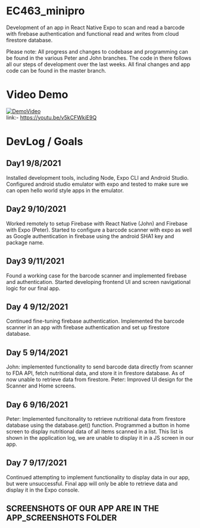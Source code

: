 # EC463_minipro
Development of an app in React Native Expo to scan and read a barcode with firebase authentication and functional read and writes from cloud firestore database. 

Please note: All progress and changes to codebase and programming can be found in the various Peter and John branches. The code in there follows all our steps of development over the last weeks. All final changes and app code can be found in the master branch. 

# Video Demo
[![DemoVideo](https://user-images.githubusercontent.com/50682462/133932153-5c30871a-982a-4962-a517-855ebe8a8759.PNG)](https://youtu.be/v5kCFWkiE9Q) </br>
link:- https://youtu.be/v5kCFWkiE9Q </br>

# DevLog / Goals

## Day1 9/8/2021
Installed development tools, including Node, Expo CLI and Android Studio. Configured android studio emulator with expo and tested to make sure we can open hello world style apps in the emulator.

## Day2 9/10/2021
Worked remotely to setup Firebase with React Native (John) and Firebase with Expo (Peter). Started to configure a barcode scanner with expo as well as Google authentication in firebase using the android SHA1 key and package name. 

## Day3 9/11/2021
Found a working case for the barcode scanner and implemented firebase and authentication. Started developing frontend UI and screen navigational logic for our final app.

## Day 4 9/12/2021
Continued fine-tuning firebase authentication. Implemented the barcode scanner in an app with firebase authentication and set up firestore database. 

## Day 5 9/14/2021
John: implemented functionality to send barcode data directly from scanner to FDA API, fetch nutritional data, and store it in firestore database. As of now unable to retrieve data from firestore.
Peter: Improved UI design for the Scanner and Home screens.

## Day 6 9/16/2021
Peter: Implemented funcitonality to retrieve nutritional data from firestore database using the database.get() function. Programmed a button in home screen to display nutritional data of all items scanned in a list. This list is shown in the application log, we are unable to display it in a JS screen in our app.

## Day 7 9/17/2021
Continued attempting to implement functionality to display data in our app, but were unsuccessful. Final app will only be able to retrieve data and display it in the Expo console. 

## SCREENSHOTS OF OUR APP ARE IN THE APP_SCREENSHOTS FOLDER
